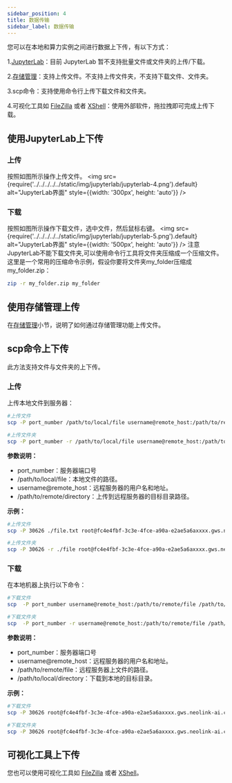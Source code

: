 ```yaml
---
sidebar_position: 4
title: 数据传输
sidebar_label: 数据传输
---
```


您可以在本地和算力实例之间进行数据上下传，有以下方式：

1.[JupyterLab](../ContainerInstance/jupterlab)：目前 JupyterLab 暂不支持批量文件或文件夹的上传/下载。

2.[存储管理](createstorage)：支持上传文件。不支持上传文件夹，不支持下载文件、文件夹。

3.scp命令：支持使用命令行上传下载文件和文件夹。

4.可视化工具如 [FileZilla](https://wiki.filezilla-project.org/FileZilla_Client_Tutorial_(en)) 或者 [XShell](https://www.xshellcn.com/zhishi/xshell-cswjjc.html)：使用外部软件，拖拉拽即可完成上传下载。

## 使用JupyterLab上下传

### 上传

按照如图所示操作上传文件。
<img src={require('../../../../../static/img/jupyterlab/jupyterlab-4.png').default} alt="JupyterLab界面" style={{width: '300px', height: 'auto'}} />

### 下载

按照如图所示操作下载文件，选中文件，然后鼠标右键。
<img src={require('../../../../../static/img/jupyterlab/jupyterlab-5.png').default} alt="JupyterLab界面" style={{width: '500px', height: 'auto'}} />
注意JupyterLab不能下载文件夹,可以使用命令行工具将文件夹压缩成一个压缩文件。这里是一个常用的压缩命令示例，假设你要将文件夹my_folder压缩成my_folder.zip：
```bash
zip -r my_folder.zip my_folder
```

## 使用存储管理上传

在[存储管理](createstorage)小节，说明了如何通过存储管理功能上传文件。

## scp命令上下传

此方法支持文件与文件夹的上下传。

### 上传

上传本地文件到服务器：

```bash
#上传文件
scp -P port_number /path/to/local/file username@remote_host:/path/to/remote/directory

#上传文件夹
scp -P port_number -r /path/to/local/file username@remote_host:/path/to/remote/directory
```

**参数说明：**

- port_number：服务器端口号
- /path/to/local/file：本地文件的路径。
- username@remote_host：远程服务器的用户名和地址。
- /path/to/remote/directory：上传到远程服务器的目标目录路径。

**示例：**

```bash
#上传文件
scp -P 30626 ./file.txt root@fc4e4fbf-3c3e-4fce-a90a-e2ae5a6axxxx.gws.neolink-ai.com:/root/data

#上传文件夹
scp -P 30626 -r ./file root@fc4e4fbf-3c3e-4fce-a90a-e2ae5a6axxxx.gws.neolink-ai.com:/root/data
```

### 下载

在本地机器上执行以下命令：

```bash
#下载文件
scp  -P port_number username@remote_host:/path/to/remote/file /path/to/local/directory

#下载文件夹
scp  -P port_number -r username@remote_host:/path/to/remote/file /path/to/local/directory
```

**参数说明：**

- port_number：服务器端口号
- username@remote_host：远程服务器的用户名和地址。
- /path/to/remote/file：远程服务器上文件的路径。
- /path/to/local/directory：下载到本地的目标目录。

**示例：**

```bash
#下载文件
scp -P 30626 root@fc4e4fbf-3c3e-4fce-a90a-e2ae5a6axxxx.gws.neolink-ai.com:/root/data/file.txt ./

#下载文件夹
scp -P 30626 root@fc4e4fbf-3c3e-4fce-a90a-e2ae5a6axxxx.gws.neolink-ai.com:/root/data/file ./
```

## 可视化工具上下传
您也可以使用可视化工具如 [FileZilla](https://wiki.filezilla-project.org/FileZilla_Client_Tutorial_(en)) 或者 [XShell](https://www.xshellcn.com/zhishi/xshell-cswjjc.html)。